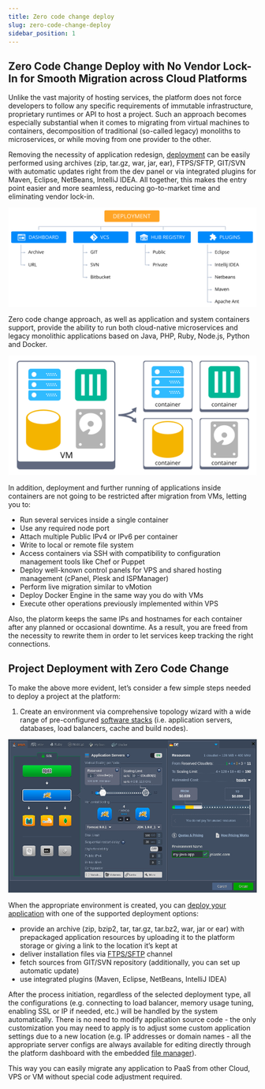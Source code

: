 ```yaml
---
title: Zero code change deploy
slug: zero-code-change-deploy
sidebar_position: 1
---
```


## Zero Code Change Deploy with No Vendor Lock-In for Smooth Migration across Cloud Platforms

Unlike the vast majority of hosting services, the platform does not force developers to follow any specific requirements of immutable infrastructure, proprietary runtimes or API to host a project. Such an approach becomes especially substantial when it comes to migrating from virtual machines to containers, decomposition of traditional (so-called legacy) monoliths to microservices, or while moving from one provider to the other.

Removing the necessity of application redesign, [deployment](/docs/deployment/deployment-guide) can be easily performed using archives (zip, tar.gz, war, jar, ear), FTPS/SFTP, GIT/SVN with automatic updates right from the dev panel or via integrated plugins for Maven, Eclipse, NetBeans, IntelliJ IDEA. All together, this makes the entry point easier and more seamless, reducing go-to-market time and eliminating vendor lock-in.

<div style={{
    display:'flex',
    justifyContent: 'center',
    margin: '0 0 1rem 0'
}}>

![Locale Dropdown](./img/ZeroCodeChangeDeploy/18de87dfc80661420d9c28efa4a217551.svg)

</div>

Zero code change approach, as well as application and system containers support, provide the ability to run both cloud-native microservices and legacy monolithic applications based on Java, PHP, Ruby, Node.js, Python and Docker.

<div style={{
    display:'flex',
    justifyContent: 'center',
    margin: '0 0 1rem 0'
}}>

![Locale Dropdown](./img/ZeroCodeChangeDeploy/18de87dfc80661420d9c28efa4a217552.svg)

</div>

In addition, deployment and further running of applications inside containers are not going to be restricted after migration from VMs, letting you to:

- Run several services inside a single container
- Use any required node port
- Attach multiple Public IPv4 or IPv6 per container
- Write to local or remote file system
- Access containers via SSH with compatibility to configuration management tools like Chef or Puppet
- Deploy well-known control panels for VPS and shared hosting management (cPanel, Plesk and ISPManager)
- Perform live migration similar to vMotion
- Deploy Docker Engine in the same way you do with VMs
- Execute other operations previously implemented within VPS

Also, the platorm keeps the same IPs and hostnames for each container after any planned or occasional downtime. As a result, you are freed from the necessity to rewrite them in order to let services keep tracking the right connections.

## Project Deployment with Zero Code Change

To make the above more evident, let’s consider a few simple steps needed to deploy a project at the platform:

1. Create an environment via comprehensive topology wizard with a wide range of pre-configured [software stacks](/docs/quickstart/software-stack-versions) (i.e. application servers, databases, load balancers, cache and build nodes).

<div style={{
    display:'flex',
    justifyContent: 'center',
    margin: '0 0 1rem 0'
}}>

![Locale Dropdown](./img/ZeroCodeChangeDeploy/3.png)

</div>

When the appropriate environment is created, you can [deploy your application](/docs/deployment/deployment-guide) with one of the supported deployment options:

- provide an archive (zip, bzip2, tar, tar.gz, tar.bz2, war, jar or ear) with prepackaged application resources by uploading it to the platform storage or giving a link to the location it’s kept at
- deliver installation files via [FTPS/SFTP](/docs/Deployment%20Tools/FTP-FTPS%20Support) channel
- fetch sources from GIT/SVN repository (additionally, you can set up automatic update)
- use integrated plugins (Maven, Eclipse, NetBeans, IntelliJ IDEA)

After the process initiation, regardless of the selected deployment type, all the configurations (e.g. connecting to load balancer, memory usage tuning, enabling SSL or IP if needed, etc.) will be handled by the system automatically. There is no need to modify application source code - the only customization you may need to apply is to adjust some custom application settings due to a new location (e.g. IP addresses or domain names - all the appropriate server configs are always available for editing directly through the platform dashboard with the embedded [file manager](/docs/application-setting/configuration-file-manager)).

This way you can easily migrate any application to PaaS from other Cloud, VPS or VM without special code adjustment required.
